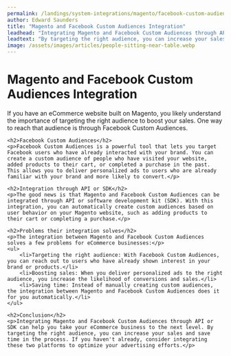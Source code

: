 ```yaml
---
permalink: /landings/system-integrations/magento/facebook-custom-audiences
author: Edward Saunders
title: "Magento and Facebook Custom Audiences Integration"
leadhead: "Integrating Magento and Facebook Custom Audiences through API or SDK can help you take your eCommerce business to the next level"
leadtext: "By targeting the right audience, you can increase your sales and save time in the process. If you haven't already, consider integrating these two platforms to optimize your advertising efforts."
image: /assets/images/articles/people-sitting-near-table.webp
---
```

<div class="arttext">    <h1>Magento and Facebook Custom Audiences Integration</h1>
    <p>If you have an eCommerce website built on Magento, you likely understand the importance of targeting the right audience to boost your sales. One way to reach that audience is through Facebook Custom Audiences.</p>
    
    <h2>Facebook Custom Audiences</h2>
    <p>Facebook Custom Audiences is a powerful tool that lets you target Facebook users who have already interacted with your brand. You can create a custom audience of people who have visited your website, added products to their cart, or completed a purchase in the past. This allows you to deliver personalized ads to users who are already familiar with your brand and more likely to convert.</p>
    
    <h2>Integration through API or SDK</h2>
    <p>The good news is that Magento and Facebook Custom Audiences can be integrated through API or software development kit (SDK). With this integration, you can automatically create custom audiences based on user behavior on your Magento website, such as adding products to their cart or completing a purchase.</p>
    
    <h2>Problems their integration solves</h2>
    <p>The integration between Magento and Facebook Custom Audiences solves a few problems for eCommerce businesses:</p>
    <ul>
        <li>Targeting the right audience: With Facebook Custom Audiences, you can reach out to users who have already shown interest in your brand or products.</li>
        <li>Boosting sales: When you deliver personalized ads to the right audience, you increase the likelihood of conversions and sales.</li>
        <li>Saving time: Instead of manually creating custom audiences, the integration between Magento and Facebook Custom Audiences does it for you automatically.</li>
    </ul>
    
    <h2>Conclusion</h2>
    <p>Integrating Magento and Facebook Custom Audiences through API or SDK can help you take your eCommerce business to the next level. By targeting the right audience, you can increase your sales and save time in the process. If you haven't already, consider integrating these two platforms to optimize your advertising efforts.</p>
</div>